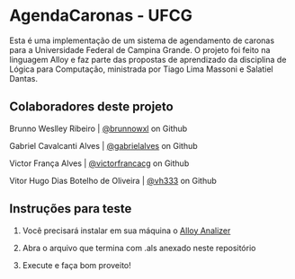 # AgendaCaronas - UFCG

Esta é uma implementação de um sistema de agendamento de caronas para a Universidade Federal de Campina Grande. O projeto foi feito na linguagem Alloy e faz parte das propostas de aprendizado da disciplina de Lógica para Computação, ministrada por Tiago Lima Massoni e Salatiel Dantas.

## Colaboradores deste projeto

Brunno Weslley Ribeiro | [@brunnowxl](https://github.com/brunnowxl) on Github

Gabriel Cavalcanti Alves | [@gabrielalves](https://github.com/gabrielaves) on Github

Victor França Alves | [@victorfrancacg](https://github.com/victorfrancacg) on Github 

Vitor Hugo Dias Botelho de Oliveira | [@vh333](https>//github.com/vitorh333) on Github

## Instruções para teste

1) Você precisará instalar em sua máquina o [Alloy Analizer](https://alloytools.org/)

2) Abra o arquivo que termina com .als anexado neste repositório

3) Execute e faça bom proveito!


